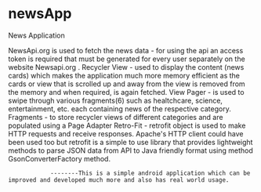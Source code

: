 # newsApp
News Application 

NewsApi.org is used to fetch the news data - for using the api an access token is required that must be generated for every user separately on the website Newsapi.org .
Recycler View - used to display the content (news cards) which makes the application much more memory efficient as the cards or view that is scrolled up and away 
                from the view is removed from the memory and when required, is again fetched.
View Pager    - is used to swipe through various fragments(6) such as healtchcare, science, entertainment, etc. each containing news of the respective category.
Fragments     - to store recycler views of different categories and are populated using a Page Adapter
Retro-Fit     - retrofit object is used to make HTTP requests and receive responses. Apache's HTTP client could have been used too but retrofit is a simple to use 
                library that provides lightweight methods to parse JSON data from API to Java friendly format using method GsonConverterFactory method.
                
                
                
                --------This is a simple android application which can be improved and developed much more and also has real world usage.
